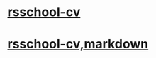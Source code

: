 # [rsschool-cv](https://KseniyaKerzhner.github.io/rsschool-cv/)
# [rsschool-cv,markdown](https://kseniyakerzhner.github.io/rsschool-cv/cv)
